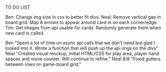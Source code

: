TO DO LIST

Ben: Change img size in css to better fit divs.
Neal: Remove vertical gap in board grid. Map 8 arrows to appear around card in on each corner/edge.
Tim: Get images from api usable for cards. Randomly generate them when new card is called.

Ben "Spent a lot of time on async api calls that we don't need but glad I looked into it. Wrote a function that will push up the api imgs on the divs"
Neal "Created visual mockup, initial HTML/CSS for play area, player hand spaces and move counter. Will continue to refine."
Neal 8/8 "Fixed gutters between rows on game-board grid."
